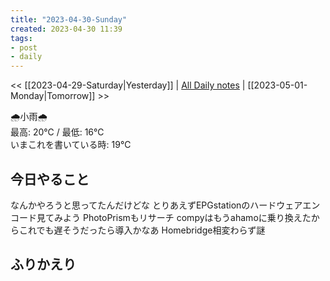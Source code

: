 ```yaml
---
title: "2023-04-30-Sunday"
created: 2023-04-30 11:39
tags:
- post
- daily
---
```


<< [[2023-04-29-Saturday|Yesterday]] | [All Daily notes](/tags/daily) | [[2023-05-01-Monday|Tomorrow]] >>

🌧️小雨🌧️  
最高: 20℃ / 最低: 16℃  
いまこれを書いている時: 19℃

## 今日やること

なんかやろうと思ってたんだけどな
とりあえずEPGstationのハードウェアエンコード見てみよう
PhotoPrismもリサーチ
compyはもうahamoに乗り換えたからこれでも遅そうだったら導入かなあ
Homebridge相変わらず謎

## ふりかえり